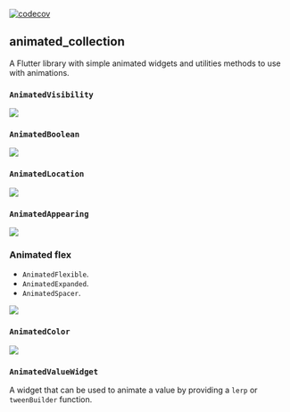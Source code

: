 [![codecov](https://codecov.io/gh/ValentinVignal/flutter_packages/branch/main/graph/badge.svg?flag=animated_collection&token=RHOGQ3VEW2)](https://app.codecov.io/gh/ValentinVignal/flutter_packages/tree/main/packages%2Fanimated_collection)

## animated_collection

A Flutter library with simple animated widgets and utilities methods to use with animations.

### `AnimatedVisibility`

![](https://github.com/ValentinVignal/flutter_packages/blob/main/packages/animated_collection/doc/animated-visibility.gif?raw=true)

### `AnimatedBoolean`

![](https://github.com/ValentinVignal/flutter_packages/blob/main/packages/animated_collection/doc/animated-boolean.gif?raw=true)

### `AnimatedLocation`

![](https://github.com/ValentinVignal/flutter_packages/blob/main/packages/animated_collection/doc/animated-location.gif?raw=true)

### `AnimatedAppearing`

![](https://github.com/ValentinVignal/flutter_packages/blob/main/packages/animated_collection/doc/animated-appearing.gif?raw=true)

### Animated flex

- `AnimatedFlexible`.
- `AnimatedExpanded`.
- `AnimatedSpacer`.

![](https://github.com/ValentinVignal/flutter_packages/blob/main/packages/animated_collection/doc/animated-expanded.gif?raw=true)

### `AnimatedColor`

![](https://github.com/ValentinVignal/flutter_packages/blob/main/packages/animated_collection/doc/animated-color.gif?raw=true)

### `AnimatedValueWidget`

A widget that can be used to animate a value by providing a `lerp` or `tweenBuilder` function.
